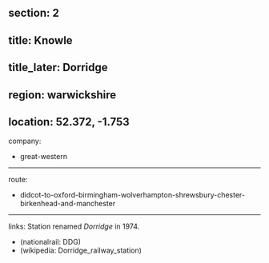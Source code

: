 section: 2
----
title: Knowle
----
title_later: Dorridge
----
region: warwickshire
----
location: 52.372, -1.753
----
company:
- great-western
----
route:
- didcot-to-oxford-birmingham-wolverhampton-shrewsbury-chester-birkenhead-and-manchester
----
links:
Station renamed *Dorridge* in 1974.
- (nationalrail: DDG)
- (wikipedia: Dorridge_railway_station)
